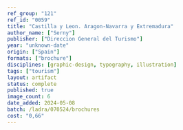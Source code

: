 ```yaml
---
ref_group: "121"
ref_id: "0059"
title: "Castilla y Leon. Aragon-Navarra y Extremadura"
author_name: ["Serny"]
publisher: ["Direccion General del Turismo"]
year: "unknown-date"
origin: ["Spain"]
formats: ["brochure"]
disciplines: [graphic-design, typography, illustration]
tags: ["tourism"]
layout: artifact
status: complete
published: true
image_count: 6
date_added: 2024-05-08
batch: /ladra/070524/brochures
cost: "0,66"
---
```

